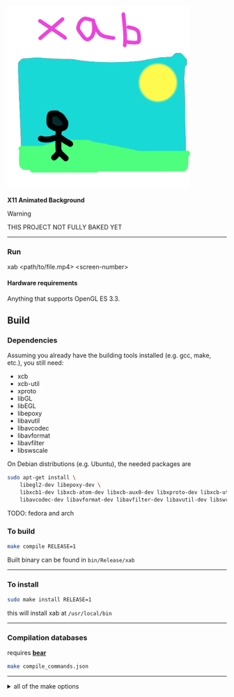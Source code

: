 <!-- xab temporary name, probably -->

<!-- TODO: -->
<!-- TOC -->
<!-- supported file formats -->

<img src="res/logo.webp" alt="logo" style="width:30em;"/>

__X11 Animated Background__

> [!WARNING]
> THIS PROJECT NOT FULLY BAKED YET

---

### Run
xab \<path/to/file.mp4> \<screen-number>

<!-- readme totally not similar to picom -->

#### Hardware requirements
Anything that supports OpenGL ES 3.3.

## Build

### Dependencies

Assuming you already have the building tools installed (e.g. gcc, make, etc.), you still need:
* xcb
* xcb-util
* xproto
* libGL
* libEGL
* libepoxy
* libavutil
* libavcodec
* libavformat
* libavfilter
* libswscale

On Debian distributions (e.g. Ubuntu), the needed packages are
```sh
sudo apt-get install \
    libegl2-dev libepoxy-dev \
    libxcb1-dev libxcb-atom-dev libxcb-aux0-dev libxproto-dev libxcb-util0-dev \
    libavcodec-dev libavformat-dev libavfilter-dev libavutil-dev libswresample-dev libswscale-dev
```

TODO: fedora and arch

### To build
```sh
make compile RELEASE=1
```
Built binary can be found in `bin/Release/xab` <!-- TODO: find a name for da program -->

---

### To install
```sh
sudo make install RELEASE=1
```
this will install xab at `/usr/local/bin`

---

### Compilation databases
requires [__bear__](https://github.com/rizsotto/Bear)

```sh
make compile_commands.json
```

---

<details>
<summary>all of the make options</summary>

```sh
make
make all # creates compile_commands.json and compiles
make run
make compile
make clean
make compile_commands.json
sudo make install

### VARIABLES:

# If on release mode, verbose won't do a thing
make RELEASE=1
make VERBOSE=1

# defaults:
# VERBOSE=0
# RELEASE=0
```

</details>
